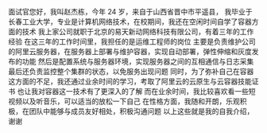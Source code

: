 
面试官您好，我叫赵杰栋，今年 24 岁，来自于山西省晋中市平遥县，
我毕业于长春工业大学，专业是计算机网络技术，在校期间，我还在空闲时间自学了容器方面的技术
我上家公司就职于北京的易天新动网络科技有限公司，有着三年的工作经验
在这三年的工作时间里，我担任的是运维工程师的岗位
主要是负责维护公司的阿里云服务器，在服务器上部署与维护容器，实现自动部署，弹性伸缩和灰度发布的功能
然后是配置系统与服务器环境，实现服务器之间的互相通信与日志采集
最后还负责监控整个集群的状态，以免服务出现问题
同时，为了弥补自己在容器这方面的不足，我还通过业余时间的学习，考取了阿里云的云原生与云容器技能证书
也让我对容器这一技术有了更深入的了解
而在业余时间，我比较喜欢看一些短视频以及听音乐，可以适当的放松一下自己
在性格方面，我随和开朗，乐观积极，在团队中能够与成员友好相处，积极沟通问题
以上这些就是我的自我介绍，谢谢